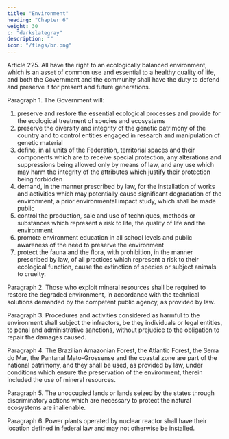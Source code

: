 ```yaml
---
title: "Environment"
heading: "Chapter 6"
weight: 30
c: "darkslategray"
description: ""
icon: "/flags/br.png"
---
```



Article 225.  All have the right to an ecologically balanced environment, which is an asset of common use and essential to a healthy quality of life, and both the Government and the community shall have the duty to defend and preserve it for present and future generations.

Paragraph 1. The Government will:

1. preserve and restore the essential ecological processes and provide for the ecological treatment of species and ecosystems
2.  preserve the diversity and integrity of the genetic patrimony of the country and to control entities engaged in research and manipulation of genetic material
3.   define, in all units of the Federation, territorial spaces and their components which are to receive special protection, any alterations and suppressions being allowed only by means of law, and any use which may harm the integrity of the attributes which justify their protection being forbidden
4. demand, in the manner prescribed by law, for the installation of works and activities which may potentially cause significant degradation of the environment, a prior environmental impact study, which shall be made public
5. control the production, sale and use of techniques, methods or substances which represent a risk to life, the quality of life and the environment
6.  promote environment education in all school levels and public awareness of the need to preserve the environment
7.   protect the fauna and the flora, with prohibition, in the manner prescribed by law, of all practices which represent a risk to their ecological function, cause the extinction of species or subject animals to cruelty.

Paragraph 2. Those who exploit mineral resources shall be required to restore the degraded environment, in accordance with the technical solutions demanded by the competent public agency, as provided by law.

Paragraph 3. Procedures and activities considered as harmful to the environment shall subject the infractors, be they individuals or legal entities, to penal and administrative sanctions, without prejudice to the obligation to repair the damages caused.

Paragraph 4. The Brazilian Amazonian Forest, the Atlantic Forest, the Serra do Mar, the Pantanal Mato-Grossense and the coastal zone are part of the national patrimony, and they shall be used, as provided by law, under conditions which ensure the preservation of the environment, therein included the use of mineral resources.

Paragraph 5. The unoccupied lands or lands seized by the states through discriminatory actions which are necessary to protect the natural ecosystems are inalienable.

Paragraph 6. Power plants operated by nuclear reactor shall have their location defined in federal law and may not otherwise be installed.
